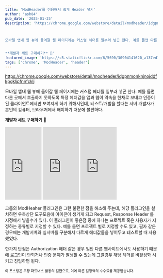 ```yaml
---
title: 'ModHeader를 이용해서 쉽게 Header 넣기'
author: 'ash84'
pub_date: '2025-01-25'
description: 'https://chrome.google.com/webstore/detail/modheader/idgpnmonknjnojddfkpgkljpfnnfcklj



모바일 앱내 웹 뷰에 들어갈 웹 페이지에는 커스텀 헤더를 일부러 넣곤 한다. 예를 들면 다른 곳에서 호출하지 못하도록 특정 헤더값을 앱과 웹이 약속을 한채로 보내고 인증이 된 클라이언트에서만 보여지게 하기 위해서인데, 테스트/개발을 할때는 서버 개발자가 본인의 컴퓨터, 브라우저에서 해야하기 때문에 불편하다. 


**개발자 세트 구매하기** 🤟'
featured_image: 'https://c5.staticflickr.com/6/5690/30904141620_a137ed1b48_z.jpg'
tags: ['chrome', 'ModHeader', 'header']
---
```


https://chrome.google.com/webstore/detail/modheader/idgpnmonknjnojddfkpgkljpfnnfcklj



모바일 앱내 웹 뷰에 들어갈 웹 페이지에는 커스텀 헤더를 일부러 넣곤 한다. 예를 들면 다른 곳에서 호출하지 못하도록 특정 헤더값을 앱과 웹이 약속을 한채로 보내고 인증이 된 클라이언트에서만 보여지게 하기 위해서인데, 테스트/개발을 할때는 서버 개발자가 본인의 컴퓨터, 브라우저에서 해야하기 때문에 불편하다. 


**개발자 세트 구매하기** 🤟
<iframe src="https://coupa.ng/chcDbD" width="120" height="240" frameborder="0" scrolling="no" referrerpolicy="unsafe-url" browsingtopics></iframe>
<iframe src="https://coupa.ng/chcDdd" width="120" height="240" frameborder="0" scrolling="no" referrerpolicy="unsafe-url" browsingtopics></iframe>
<iframe src="https://coupa.ng/chcDdZ" width="120" height="240" frameborder="0" scrolling="no" referrerpolicy="unsafe-url" browsingtopics></iframe>

크롬의 ModHeaher 플러그인은 그런 불편한 점을 해소해 주는데, 해당 플러그인을 설치하면 우측상단 도구모음에 아이콘이 생기게 되고 Request, Response Header 를 지정해서 넣을수가 있다. 이 플러그인이 좋은점 중에 하나는 프로젝트 혹은 사용자가 지정하는 종류별로 지정할 수 있다. 예를 들면 프로젝트 별로 지정할 수도 있고, 필자 같은 경우에는 개발서버와 실서버를 구분해서 다르게 헤더값들을 넣어두고 테스트할 때 사용했었다. 

한가지 단점은 Authorization 헤더 같은 경우 일반 다른 웹사이트에서도 사용하기 때문에 로그인이 안되거나 인증 문제가 발생할 수 있는데 그럴경우 해당 헤더를 비활성화 시키고 진입하면 된다. 



<small>이 포스팅은 쿠팡 파트너스 활동의 일환으로, 이에 따른 일정액의 수수료를 제공받습니다.</small>

